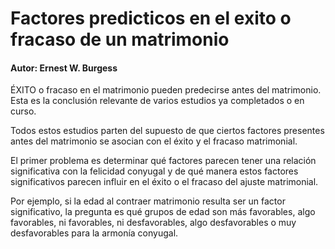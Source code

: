 # Factores predicticos en el exito o fracaso de un matrimonio

#### Autor: Ernest W. Burgess

ÉXITO o fracaso en el matrimonio pueden predecirse antes del matrimonio.  
Esta es la conclusión relevante de varios estudios ya completados o en curso.

Todos estos estudios parten del supuesto de que ciertos factores presentes antes del matrimonio se asocian con el éxito y el fracaso matrimonial.

El primer problema es determinar qué factores parecen tener una relación significativa con la felicidad conyugal y de qué manera estos factores significativos parecen influir en el éxito o el fracaso del ajuste matrimonial.

Por ejemplo, si la edad al contraer matrimonio resulta ser un factor significativo, la pregunta es qué grupos de edad son más favorables, algo favorables, ni favorables, ni desfavorables, algo desfavorables o muy desfavorables para la armonía conyugal.
